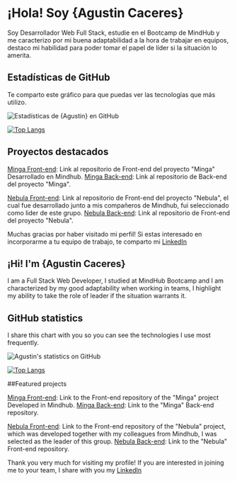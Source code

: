 # ¡Hola! Soy {Agustin Caceres} 

Soy Desarrollador Web Full Stack, estudie en el Bootcamp de MindHub y me caracterizo por mi buena adaptabilidad a la hora de trabajar en equipos, destaco mi habilidad para poder tomar el papel de líder si la situación lo amerita.


## Estadísticas de GitHub
Te comparto este gráfico para que puedas ver las tecnologías que más utilizo.

![Estadísticas de {Agustin} en GitHub](https://github-readme-stats.vercel.app/api?username={acaceres107}&show_icons=true&theme=radical)

[![Top Langs](https://github-readme-stats.vercel.app/api/top-langs/?username={acaceres107}&layout=compact)](https://github.com/{acaceres107})


## Proyectos destacados
 
[Minga Front-end](https://github.com/acaceres107/minga_front): Link al repositorio de Front-end del proyecto "Minga" Desarrollado en Mindhub.
[Minga Back-end](https://github.com/acaceres107/minga_back): Link al repositorio de Back-end del proyecto "Minga".

[Nebula Front-end](https://github.com/rodrigohernans/Challenge-Final-Front): Link al repositorio de Front-end del proyecto "Nebula", el cual fue desarrollado junto a mis compañeros de Mindhub, fui seleccionado como lider de este grupo.
[Nebula Back-end](https://github.com/acaceres107/challenge-final-back): Link al repositorio de Front-end del proyecto "Nebula".

Muchas gracias por haber visitado mi perfil! Si estas interesado en incorporarme a tu equipo de trabajo, te comparto mi [LinkedIn](https://www.linkedin.com/in/agustin-caceres-293b4b149/)


## ¡Hi! I'm {Agustin Caceres}

I am a Full Stack Web Developer, I studied at MindHub Bootcamp and I am characterized by my good adaptability when working in teams, I highlight my ability to take the role of leader if the situation warrants it.


## GitHub statistics

I share this chart with you so you can see the technologies I use most frequently.

![Agustin's statistics on GitHub](https://github-readme-stats.vercel.app/api?username={acaceres107}&show_icons=true&theme=radical)


[![Top Langs](https://github-readme-stats.vercel.app/api/top-langs/?username={acaceres107}&layout=compact)](https://github.com/{acaceres107})


##Featured projects

[Minga Front-end](https://github.com/acaceres107/minga_front): Link to the Front-end repository of the "Minga" project Developed in Mindhub.
[Minga Back-end](https://github.com/acaceres107/minga_back): Link to the "Minga" Back-end repository.

[Nebula Front-end](https://github.com/rodrigohernans/Challenge-Final-Front): Link to the Front-end repository of the "Nebula" project, which was developed together with my colleagues from Mindhub, I was selected as the leader of this group.
[Nebula Back-end](https://github.com/acaceres107/challenge-final-back): Link to the "Nebula" Front-end repository.


Thank you very much for visiting my profile! If you are interested in joining me to your team, I share with you my [LinkedIn](https://www.linkedin.com/in/agustin-caceres-293b4b149/)
